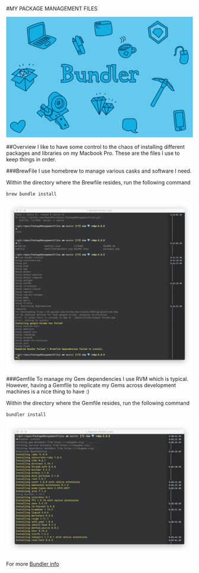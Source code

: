 #MY PACKAGE MANAGEMENT FILES  

![alt text](packages.png "Package Management on My Macbook Pro")

##Overview
I like to have some control to the chaos of installing different packages and libraries on my Macbook Pro.  These are the files I use to keep things in order.

###BrewFile
I use homebrew to manage various casks and software I need.

Within the directory where the Brewfile resides, run the following command

```shell
brew bundle install
```

![alt text](BrewBundleInstall.png "The command to run for updating and installing Casks")

###Gemfile
To manage my Gem dependencies I use RVM which is typical.  However, having a Gemfile to replicate my Gems across development machines is a nice thing to have :)

Within the directory where the Gemfile resides, run the following command

```shell
bundler install
```
![alt text](GemfileRunBundler.png "The command to run for updating and installing Gems")

For more [Bundler info](http://bundler.io/v1.14/guides/using_bundler_in_application.html)


